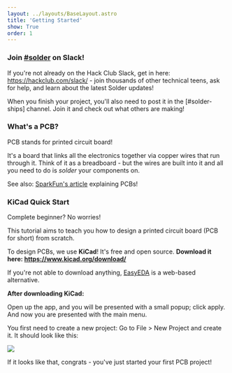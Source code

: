 ```yaml
---
layout: ../layouts/BaseLayout.astro
title: 'Getting Started'
show: True
order: 1
---
```


### Join [#solder](https://hackclub.slack.com/archives/C08L288G22Y) on Slack!

If you're not already on the Hack Club Slack, get in here: https://hackclub.com/slack/ - join thousands of other technical teens, ask for help, and learn about the latest Solder updates!

When you finish your project, you'll also need to post it in the [#solder-ships] channel. Join it and check out what others are making!

### What's a PCB?

PCB stands for printed circuit board! 

It's a board that links all the electronics together via copper wires that run through it. Think of it as a breadboard - but the wires are built into it and all you need to do is _solder_ your components on.

See also: [SparkFun's article](https://learn.sparkfun.com/tutorials/pcb-basics/all) explaining PCBs!

### KiCad Quick Start

Complete beginner? No worries!

This tutorial aims to teach you how to design a printed circuit board (PCB for short) from scratch.

To design PCBs, we use **KiCad**! It's free and open source. **Download it here: https://www.kicad.org/download/**

If you're not able to download anything, [EasyEDA](https://easyeda.com/) is a web-based alternative.

**After downloading KiCad:**

Open up the app, and you will be presented with a small popup; click apply. And now you are presented with the main menu.

You first need to create a new project: Go to File &gt; New Project and create it. It should look like this:

![](/tutorial/start.png)

If it looks like that, congrats - you've just started your first PCB project!